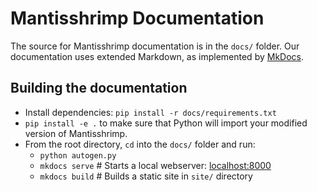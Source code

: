 # Mantisshrimp Documentation

The source for Mantisshrimp documentation is in the `docs/` folder.
Our documentation uses extended Markdown, as implemented by [MkDocs](http://mkdocs.org).

## Building the documentation

- Install dependencies: `pip install -r docs/requirements.txt`
- `pip install -e .` to make sure that Python will import your modified version of Mantisshrimp.
- From the root directory, `cd` into the `docs/` folder and run:
    - `python autogen.py`
    - `mkdocs serve`    # Starts a local webserver:  [localhost:8000](http://localhost:8000)
    - `mkdocs build`    # Builds a static site in `site/` directory
